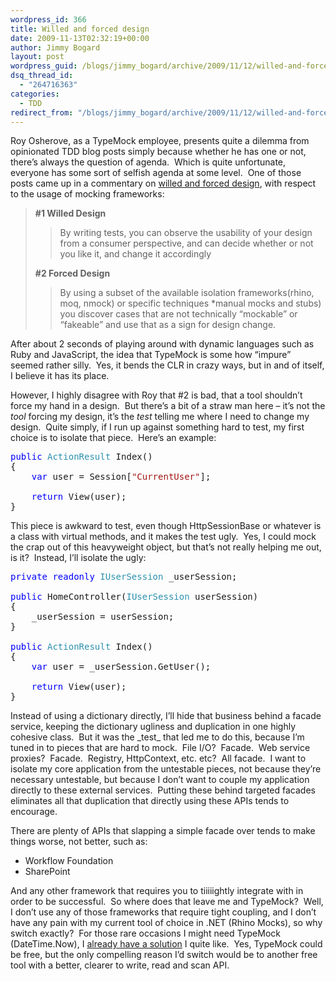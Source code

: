 ```yaml
---
wordpress_id: 366
title: Willed and forced design
date: 2009-11-13T02:32:19+00:00
author: Jimmy Bogard
layout: post
wordpress_guid: /blogs/jimmy_bogard/archive/2009/11/12/willed-and-forced-design.aspx
dsq_thread_id:
  - "264716363"
categories:
  - TDD
redirect_from: "/blogs/jimmy_bogard/archive/2009/11/12/willed-and-forced-design.aspx/"
---
```

Roy Osherove, as a TypeMock employee, presents quite a dilemma from opinionated TDD blog posts simply because whether he has one or not, there’s always the question of agenda.&#160; Which is quite unfortunate, everyone has some sort of selfish agenda at some level.&#160; One of those posts came up in a commentary on [willed and forced design](http://weblogs.asp.net/rosherove/archive/2009/11/12/test-driven-design-willed-vs-forced-designs.aspx), with respect to the usage of mocking frameworks:

> **#1 Willed Design**
> 
> > By writing tests, you can observe the usability of your design from a consumer perspective, and can decide whether or not you like it, and change it accordingly
> 
> **#2 Forced Design**
> 
> > By using a subset of the available isolation frameworks(rhino, moq, nmock) or specific techniques *manual mocks and stubs) you discover cases that are not technically “mockable” or “fakeable” and use that as a sign for design change.

After about 2 seconds of playing around with dynamic languages such as Ruby and JavaScript, the idea that TypeMock is some how “impure” seemed rather silly.&#160; Yes, it bends the CLR in crazy ways, but in and of itself, I believe it has its place.

However, I highly disagree with Roy that #2 is bad, that a tool shouldn’t force my hand in a design.&#160; But there’s a bit of a straw man here – it’s not the _tool_ forcing my design, it’s the _test_ telling me where I need to change my design.&#160; Quite simply, if I run up against something hard to test, my first choice is to isolate that piece.&#160; Here’s an example:

<pre><span style="color: blue">public </span><span style="color: #2b91af">ActionResult </span>Index()
{
    <span style="color: blue">var </span>user = Session[<span style="color: #a31515">"CurrentUser"</span>];

    <span style="color: blue">return </span>View(user);
}</pre>

[](http://11011.net/software/vspaste)

This piece is awkward to test, even though HttpSessionBase or whatever is a class with virtual methods, and it makes the test ugly.&#160; Yes, I could mock the crap out of this heavyweight object, but that’s not really helping me out, is it?&#160; Instead, I’ll isolate the ugly:

<pre><span style="color: blue">private readonly </span><span style="color: #2b91af">IUserSession </span>_userSession;

<span style="color: blue">public </span>HomeController(<span style="color: #2b91af">IUserSession </span>userSession)
{
    _userSession = userSession;
}

<span style="color: blue">public </span><span style="color: #2b91af">ActionResult </span>Index()
{
    <span style="color: blue">var </span>user = _userSession.GetUser();

    <span style="color: blue">return </span>View(user);
}</pre>

[](http://11011.net/software/vspaste)

Instead of using a dictionary directly, I’ll hide that business behind a facade service, keeping the dictionary ugliness and duplication in one highly cohesive class.&#160; But it was the \_test\_ that led me to do this, because I’m tuned in to pieces that are hard to mock.&#160; File I/O?&#160; Facade.&#160; Web service proxies?&#160; Facade.&#160; Registry, HttpContext, etc. etc?&#160; All facade.&#160; I want to isolate my core application from the untestable pieces, not because they’re necessary untestable, but because I don’t want to couple my application directly to these external services.&#160; Putting these behind targeted facades eliminates all that duplication that directly using these APIs tends to encourage.

There are plenty of APIs that slapping a simple facade over tends to make things worse, not better, such as:

  * Workflow Foundation
  * SharePoint

And any other framework that requires you to tiiiiightly integrate with in order to be successful.&#160; So where does that leave me and TypeMock?&#160; Well, I don’t use any of those frameworks that require tight coupling, and I don’t have any pain with my current tool of choice in .NET (Rhino Mocks), so why switch exactly?&#160; For those rare occasions I might need TypeMock (DateTime.Now), I [already have a solution](https://lostechies.com/blogs/jimmy_bogard/archive/2008/11/09/systemtime-versus-isystemclock-dependencies-revisited.aspx) I quite like.&#160; Yes, TypeMock could be free, but the only compelling reason I’d switch would be to another free tool with a better, clearer to write, read and scan API.